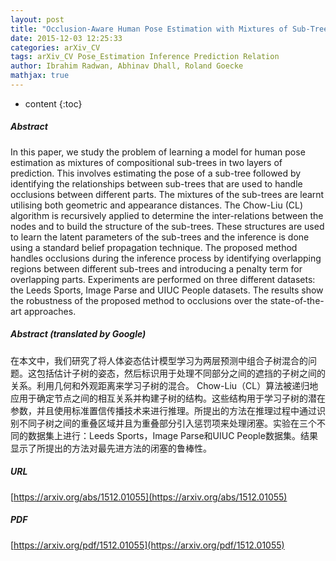 ```yaml
---
layout: post
title: "Occlusion-Aware Human Pose Estimation with Mixtures of Sub-Trees"
date: 2015-12-03 12:25:33
categories: arXiv_CV
tags: arXiv_CV Pose_Estimation Inference Prediction Relation
author: Ibrahim Radwan, Abhinav Dhall, Roland Goecke
mathjax: true
---
```


* content
{:toc}

##### Abstract
In this paper, we study the problem of learning a model for human pose estimation as mixtures of compositional sub-trees in two layers of prediction. This involves estimating the pose of a sub-tree followed by identifying the relationships between sub-trees that are used to handle occlusions between different parts. The mixtures of the sub-trees are learnt utilising both geometric and appearance distances. The Chow-Liu (CL) algorithm is recursively applied to determine the inter-relations between the nodes and to build the structure of the sub-trees. These structures are used to learn the latent parameters of the sub-trees and the inference is done using a standard belief propagation technique. The proposed method handles occlusions during the inference process by identifying overlapping regions between different sub-trees and introducing a penalty term for overlapping parts. Experiments are performed on three different datasets: the Leeds Sports, Image Parse and UIUC People datasets. The results show the robustness of the proposed method to occlusions over the state-of-the-art approaches.

##### Abstract (translated by Google)
在本文中，我们研究了将人体姿态估计模型学习为两层预测中组合子树混合的问题。这包括估计子树的姿态，然后标识用于处理不同部分之间的遮挡的子树之间的关系。利用几何和外观距离来学习子树的混合。 Chow-Liu（CL）算法被递归地应用于确定节点之间的相互关系并构建子树的结构。这些结构用于学习子树的潜在参数，并且使用标准置信传播技术来进行推理。所提出的方法在推理过程中通过识别不同子树之间的重叠区域并且为重叠部分引入惩罚项来处理闭塞。实验在三个不同的数据集上进行：Leeds Sports，Image Parse和UIUC People数据集。结果显示了所提出的方法对最先进方法的闭塞的鲁棒性。

##### URL
[https://arxiv.org/abs/1512.01055](https://arxiv.org/abs/1512.01055)

##### PDF
[https://arxiv.org/pdf/1512.01055](https://arxiv.org/pdf/1512.01055)

